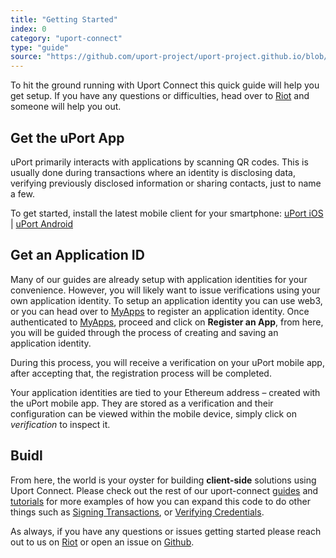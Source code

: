 ```yaml
---
title: "Getting Started"
index: 0
category: "uport-connect"
type: "guide"
source: "https://github.com/uport-project/uport-project.github.io/blob/develop/markdown/docs/guides/GettingStarted.md"
---
```


To hit the ground running with Uport Connect this quick guide will help you get setup. If you have any questions or difficulties, head over to [Riot](chat.uport.me) and someone will help you out.

## Get the uPort App

uPort primarily interacts with applications by scanning QR codes. This is usually done during transactions where an identity is disclosing data, verifying previously disclosed information or sharing contacts, just to name a few.

To get started, install the latest mobile client for your smartphone: [uPort iOS](https://itunes.apple.com/us/app/uport-identity-wallet-ethereum/id1123434510?mt=8) | [uPort Android](https://play.google.com/store/apps/details?id=com.uportMobile)

## Get an Application ID

Many of our guides are already setup with application identities for your convenience.  However, you will likely want to issue verifications using your own application identity.  To setup an application identity you can use web3, or you can head over to [MyApps](/myapps) to register an application identity. Once authenticated to [MyApps](/myapps), proceed and click on **Register an App**, from here, you will be guided through the process of creating and saving an application identity.

During this process, you will receive a verification on your uPort mobile app, after accepting that, the registration process will be completed.

Your application identities are tied to your Ethereum address – created with the uPort mobile app. They are stored as a verification and their configuration can be viewed within the mobile device, simply click on *verification* to inspect it.

## Buidl

From here, the world is your oyster for building **client-side** solutions using Uport Connect. Please check out the rest of our uport-connect [guides](/uport-connect/guides/usage) and [tutorials](/uport-connect/guides/tutorial) for more examples of how you can expand this code to do other things such as [Signing Transactions](/signtransactions), or [Verifying Credentials](/attestcredentials).

As always, if you have any questions or issues getting started please reach out to us on [Riot](chat.uport.me) or open an issue on [Github](https://github.com/uport-project).
